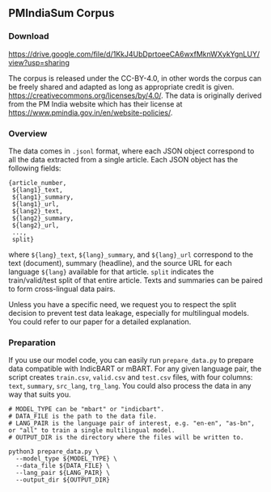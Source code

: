 ## PMIndiaSum Corpus

### Download
https://drive.google.com/file/d/1KkJ4UbDprtoeeCA6wxfMknWXykYgnLUY/view?usp=sharing

The corpus is released under the CC-BY-4.0, in other words the corpus can be freely shared and adapted as long as appropriate credit is given. https://creativecommons.org/licenses/by/4.0/. The data is originally derived from the PM India website which has their license at https://www.pmindia.gov.in/en/website-policies/.

### Overview
The data comes in `.jsonl` format, where each JSON object correspond to all the data extracted from a single article. Each JSON object has the following fields:
```
{article_number,
 ${lang1}_text,
 ${lang1}_summary,
 ${lang1}_url,
 ${lang2}_text,
 ${lang2}_summary,
 ${lang2}_url,
 ...,
 split}
```
where `${lang}_text`, `${lang}_summary`, and `${lang}_url` correspond to the text (document), summary (headline), and the source URL for each language `${lang}` available for that article. `split` indicates the train/valid/test split of that entire article. Texts and summaries can be paired to form cross-lingual data pairs.

Unless you have a specific need, we request you to respect the split decision to prevent test data leakage, especially for multilingual models. You could refer to our paper for a detailed explanation.

### Preparation
If you use our model code, you can easily run `prepare_data.py` to prepare data compatible with IndicBART or mBART. For any given language pair, the script creates `train.csv`, `valid.csv` and `test.csv` files, with four columns: `text`, `summary`, `src_lang`, `trg_lang`. You could also process the data in any way that suits you.

```
# MODEL_TYPE can be "mbart" or "indicbart".
# DATA_FILE is the path to the data file.
# LANG_PAIR is the language pair of interest, e.g. "en-en", "as-bn", or "all" to train a single multilingual model.
# OUTPUT_DIR is the directory where the files will be written to.

python3 prepare_data.py \
  --model_type ${MODEL_TYPE} \
  --data_file ${DATA_FILE} \
  --lang_pair ${LANG_PAIR} \
  --output_dir ${OUTPUT_DIR}
```

